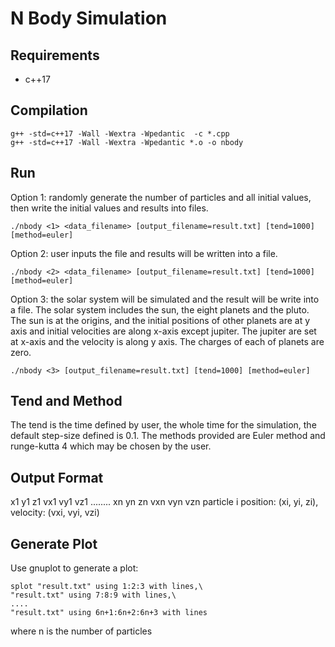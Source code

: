 # N Body Simulation

## Requirements

- c++17

## Compilation

```
g++ -std=c++17 -Wall -Wextra -Wpedantic  -c *.cpp
g++ -std=c++17 -Wall -Wextra -Wpedantic *.o -o nbody
```

## Run

Option 1: randomly generate the number of particles and all initial values, then write the initial values and results into files.

```
./nbody <1> <data_filename> [output_filename=result.txt] [tend=1000] [method=euler]
```

Option 2: user inputs the file and results will be written into a file.

```
./nbody <2> <data_filename> [output_filename=result.txt] [tend=1000] [method=euler]
```

Option 3: the solar system will be simulated and the result will be write into a file. The solar system includes the sun, the eight planets and the pluto. The sun is at the origins, and the initial positions of other planets are at y axis and initial velocities are along x-axis except jupiter. The jupiter are set at x-axis and the velocity is along y axis. The charges of each of planets are zero.

```
./nbody <3> [output_filename=result.txt] [tend=1000] [method=euler]
```

## Tend and Method
The tend is the time defined by user, the whole time for the simulation, the default step-size defined is 0.1. The methods provided are Euler method and runge-kutta 4 which may be chosen by the user.

## Output Format
x1 y1 z1 vx1 vy1 vz1 ........ xn yn zn vxn vyn vzn
particle i position: (xi, yi, zi), velocity: (vxi, vyi, vzi)


## Generate Plot
Use gnuplot to generate a plot:

```
splot "result.txt" using 1:2:3 with lines,\
"result.txt" using 7:8:9 with lines,\
....
"result.txt" using 6n+1:6n+2:6n+3 with lines
```
where n is the number of particles